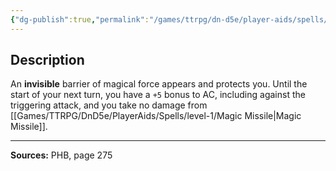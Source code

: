 ```yaml
---
{"dg-publish":true,"permalink":"/games/ttrpg/dn-d5e/player-aids/spells/level-1/shield-spell/","tags":["ttrpg/dnd/5e","verbal","somatic","spell"],"noteIcon":""}
---
```



## Description
An **invisible** barrier of magical force appears and protects you.
Until the start of your next turn, you have a `+5` bonus to AC, including against the triggering attack, and you take no damage from [[Games/TTRPG/DnD5e/PlayerAids/Spells/level-1/Magic Missile\|Magic Missile]].

---

**Sources:** PHB, page 275
